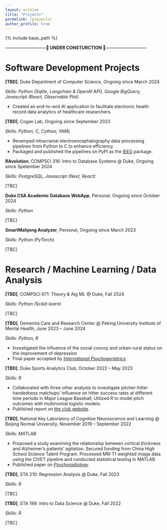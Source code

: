 ```yaml
---
layout: archive
title: "Projects"
permalink: /projects/
author_profile: true
---
```



{% include base_path %}

**--------------------🚧 UNDER CONSTURCTION 🚧--------------------**

# Software Development Projects

**[TBD]**, Duke Department of Computer Science, Ongoing since March 2024

*Skills: Python (Sqlite, Langchain & OpenAI API), Google BigQuery, Javascript (React, Observable Plot)*

- Created an end-to-end AI application to facilitate electronic health record data analytics of healthcare researchers.


**[TBD]**, Cogan Lab, Ongoing since September 2023

*Skills: Python, C, Cython; YAML*

- Revamped intracranial electroencephalography data processing pipelines from Python to C to enhance efficiency.
- Packaged and published the pipelines on PyPI as the [IEEG](https://pypi.org/project/ieeg/) package.


**RAvolution**, COMPSCI 316: Intro to Database Systems @ Duke, Ongoing since Spetember 2024

*Skills: PostgreSQL, Javascript (Next, React)*

[TBC]


**Duke CSA Academic Database WebApp**, Personal, Ongoing since October 2024

*Skills: Python*

[TBC]


**SmartMahjong Analyzer**, Personal, Ongoing since March 2023

*Skills: Python (PyTorch)*

[TBC]


# Research / Machine Learning / Data Analysis

**[TBD]**, COMPSCI 671: Theory & Alg ML @ Duke, Fall 2024

*Skills: Python (Scikit-learn)*

[TBC]


**[TBD]**, Dementia Care and Research Center @ Peking University Institute of Mental Health, June 2023 – June 2024

*Skills: Python, R*

- Investigated the influence of the social convoy and urban-rural status on the improvement of depression
- Final paper accepted by [*International Psychogeriatrics*](/publications/).


**[TBD]**, Duke Sports Analytics Club, October 2022 – May 2023

*Skills: R*

- Collaborated with three other analysts to investigate pitcher-hitter handedness matchups’ influence on hitter success rates at different time periods in Major League Baseball; Utilized R to model pitch outcomes with multinomial logistic models.
- Published report on [the club website](http://www.dukesportsanalytics.com/kershaw).


**[TBD]**, National Key Laboratory of Cognitive Neuroscience and Learning @ Beijing Normal University,  November 2019 – September 2022

*Skills: MATLAB*

- Proposed a study examining the relationship between cortical thickness and Alzheimer’s patients’ agitation. Secured funding from China High School Science Talent Program. Processed MRI T1 weighted image data using the CIVET pipeline and conducted statistical testing in MATLAB
- Published paper on [*Psychoradiology*](/publications/)


**[TBD]**, STA 210: Regression Analysis @ Duke, Fall 2023

*Skills: R*

[TBC]


**[TBD]**, STA 199: Intro to Data Science @ Duke, Fall 2022

*Skills: R*

[TBC]